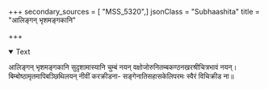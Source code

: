 +++
secondary_sources = [ "MSS_5320",]
jsonClass = "Subhaashita"
title = "आलिङ्गन् भृशमङ्गकानि"

+++

<details open><summary>Text</summary>

आलिङ्गन् भृशमङ्गकानि सुदृशामास्यानि चुम्बं नयन् वक्षोजोरुनितम्बकण्ठनखरश्रीचित्रभावं नयन्।  
बिम्बोष्ठामृतमापिबञ्छिथिलयन् नीवीं करक्रीडना- सङ्गेनातिसहासकेलिपरमः स्वैरं विचिक्रीड ना॥
</details>
